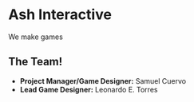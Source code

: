 # Ash Interactive
We make games

## The Team!
- **Project Manager/Game Designer:** Samuel Cuervo
- **Lead Game Designer:** Leonardo E. Torres
